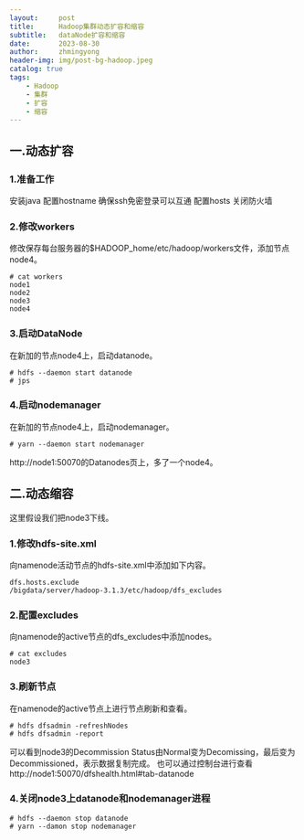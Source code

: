 ```yaml
---
layout:     post
title:      Hadoop集群动态扩容和缩容
subtitle:   dataNode扩容和缩容
date:       2023-08-30
author:     zhmingyong
header-img: img/post-bg-hadoop.jpeg
catalog: true
tags:
    - Hadoop
    - 集群
    - 扩容
    - 缩容
---
```


## 一.动态扩容
### 1.准备工作
安装java
配置hostname
确保ssh免密登录可以互通
配置hosts
关闭防火墙

### 2.修改workers
修改保存每台服务器的$HADOOP_home/etc/hadoop/workers文件，添加节点node4。
```shell
# cat workers
node1
node2
node3
node4
```

### 3.启动DataNode
在新加的节点node4上，启动datanode。
```shell
# hdfs --daemon start datanode
# jps
```

### 4.启动nodemanager
在新加的节点node4上，启动nodemanager。
```shell
# yarn --daemon start nodemanager
```
http://node1:50070的Datanodes页上，多了一个node4。

## 二.动态缩容
这里假设我们把node3下线。
### 1.修改hdfs-site.xml
向namenode活动节点的hdfs-site.xml中添加如下内容。
```shell
dfs.hosts.exclude
/bigdata/server/hadoop-3.1.3/etc/hadoop/dfs_excludes
```
### 2.配置excludes
向namenode的active节点的dfs_excludes中添加nodes。
```shell
# cat excludes
node3
```

### 3.刷新节点
在namenode的active节点上进行节点刷新和查看。
```shell
# hdfs dfsadmin -refreshNodes
# hdfs dfsadmin -report
```

可以看到node3的Decommission Status由Normal变为Decomissing，最后变为Decommissioned，表示数据复制完成。
也可以通过控制台进行查看http://node1:50070/dfshealth.html#tab-datanode

### 4.关闭node3上datanode和nodemanager进程
```shell
# hdfs --daemon stop datanode
# yarn --damon stop nodemanager
```